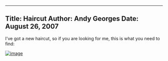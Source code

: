 -----
Title:  Haircut
Author: Andy Georges
Date: August 26, 2007
-----







I've got a new haircut, so if you are looking for me, this is what you
need to find:


[![image](8F296C74-EA36-4B59-8E95-18C4B89F4E51-1.jpg)](http://www.flickr.com/photos/itkovian/1241568778/)





